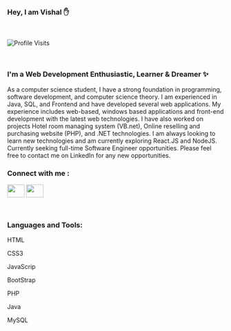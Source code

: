 ### Hey, I am Vishal ✋

<br/>

![Profile Visits](https://komarev.com/ghpvc/?username=vishalarak&style=flat-square&label=Profile+Visits&color=1DA1F2)

<br/>

### I'm a Web Development Enthusiastic, Learner & Dreamer ✨

<p>
   As a computer science student, I have a strong foundation in programming, software development, and computer science theory. I am experienced in Java, SQL, and Frontend and have developed several web applications. 
My experience includes web-based, windows based applications and front-end development with the latest web technologies. I have also worked on projects Hotel room managing system (VB.net), Online reselling and purchasing website (PHP), and .NET technologies.
I am always looking to learn new technologies and am currently exploring React.JS and NodeJS. Currently seeking full-time Software Engineer opportunities.
Please feel free to contact me on LinkedIn for any new opportunities.
</p>

<h3 align="left">Connect with me :</h3>
<p align="left">
<a href="https://www.linkedin.com/in/vishal-arak-353770202/" target="blank"><img align="center"src="https://www.vectorlogo.zone/logos/linkedin/linkedin-icon.svg" height="30" width="40" /></a>
<a href="https://www.instagram.com/vishal__arak/" target="blank"><img align="center"src="https://www.vectorlogo.zone/logos/instagram/instagram-icon.svg" height="30" width="40" /></a>
</p>
<br/>

### Languages and Tools:

<p>HTML</p>
<p>CSS3</p>
<p>JavaScrip</p>
<p>BootStrap</p>
<p>PHP</p>
<p>Java</p>
<p>MySQL</p>
